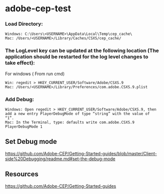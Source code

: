 # adobe-cep-test

### Load Directory:
    Windows: C:\Users\<USERNAME>\AppData\Local\Temp\cep_cache\
    Mac: /Users/<USERNAME>/Library/Caches/CSXS/cep_cache/


### The LogLevel key can be updated at the following location (The application should be restarted for the log level changes to take effect):

For windows ( From run cmd)

    Win: regedit > HKEY_CURRENT_USER/Software/Adobe/CSXS.9
    Mac: /Users/<USERNAME>/Library/Preferences/com.adobe.CSXS.9.plist

### Add Debug:
    Windows: Open regedit > HKEY_CURRENT_USER/Software/Adobe/CSXS.9, then add a new entry PlayerDebugMode of type “string” with the value of “1”.
    Mac: In the Terminal, type: defaults write com.adobe.CSXS.9 PlayerDebugMode 1


 ## Set Debug mode
 https://github.com/Adobe-CEP/Getting-Started-guides/blob/master/Client-side%20Debugging/readme.md#set-the-debug-mode
 
 ## Resources
 https://github.com/Adobe-CEP/Getting-Started-guides
 

